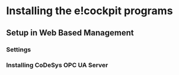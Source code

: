 # Installing the e!cockpit programs

## Setup in Web Based Management

### Settings

### Installing CoDeSys OPC UA Server 
